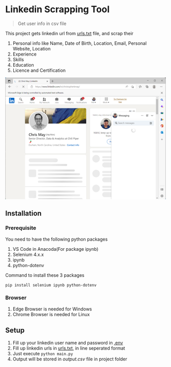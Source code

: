 # Linkedin Scrapping Tool
> Get user info in csv file

This project gets linkedin url from [urls.txt](urls.txt) file, and scrap their
1. Personal info like Name, Date of Birth, Location, Email, Personal Website, Location
2. Experience
3. Skills
4. Education
5. Licence and Certification


![](scrapping.png)

## Installation

### Prerequisite
You need to have the following python packages
1. VS Code in Anacoda(For package ipynb)
2. Selenium 4.x.x
3. ipynb
4. python-dotenv

Command to install these 3 packages

```
pip install selenium ipynb python-dotenv
```

### Browser
1. Edge Browser is needed for Windows
2. Chrome Browser is needed for Linux

## Setup

1. Fill up your linkedin user name and password in [.env](.env)
2. Fill up linkedin urls in [urls.txt](urls.txt), in line seperated format
3. Just execute ```python main.py```
4. Output will be stored in *output.csv* file in project folder

